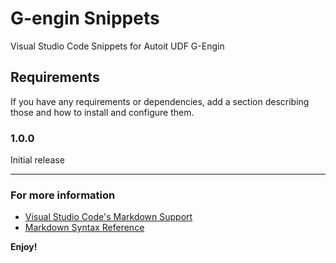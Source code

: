# G-engin Snippets

Visual Studio Code Snippets for Autoit UDF G-Engin

<!--## Features

Describe specific features of your extension including screenshots of your extension in action. Image paths are relative to this README file.

For example if there is an image subfolder under your extension project workspace:

\!\[feature X\]\(images/feature-x.png\)

> Tip: Many popular extensions utilize animations. This is an excellent way to show off your extension! We recommend short, focused animations that are easy to follow.-->

## Requirements

If you have any requirements or dependencies, add a section describing those and how to install and configure them.

<!--## Known Issues

Calling out known issues can help limit users opening duplicate issues against your extension.

## Release Notes

Users appreciate release notes as you update your extension.-->

### 1.0.0

Initial release

-----------------------------------------------------------------------------------------------------------

### For more information

* [Visual Studio Code's Markdown Support](http://code.visualstudio.com/docs/languages/markdown)
* [Markdown Syntax Reference](https://help.github.com/articles/markdown-basics/)

**Enjoy!**